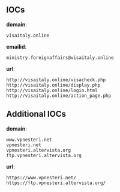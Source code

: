 
## IOCs

__domain__:

```text
visaitaly.online
```
__emailid__:

```text
ministry.foreignaffairs@visaitaly.online
```
__url__:

```text
http://visaitaly.online/visacheck.php
http://visaitaly.online/display.php
http://visaitaly.online/login.html
http://visaitaly.online/action_page.php
```

## Additional IOCs

__domain__:

```text
www.vpnesteri.net
vpnesteri.net
vpnesteri.altervista.org
ftp.vpnesteri.altervista.org
```
__url__:

```text
https://www.vpnesteri.net/
https://ftp.vpnesteri.altervista.org/
```
